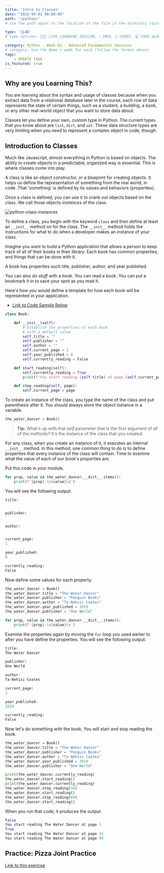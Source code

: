 ```yaml
---
title: 'Intro to Classes'
date: "2022-09-01 08:00:00"
path: '/python/'
# use the path equal to the location of the file in the directory (directory structure)

type: '🥼LAB'
# type options: 👩🏽‍🏫 LIVE LEARNING SESSION, ℹ️ INFO, 🎥 VIDEO, 💻 CODE ALONG, 🥼LAB, ↩️ REVIEW/NOTES, 👥 GROUP LEARNING, 👷🏼‍♂️ GROUP PROJECT, 🧠 ASSESSMENT, 📝 ASSIGNMENT

category: Python - Week 02 - Advanced Fundamental Sessions
# category: Use the Name + week for each (follow the format above)
tags:
    - UPDATE TAGS
is_featured: true
---
```


## Why are you Learning This?

You are learning about the syntax and usage of classes because when you extract data from a relational database later in the course, each row of data represents the state of certain things, such as a student, a building, a book, or any other real-world object that you want to store data about.

Classes let you define your own, custom type in Python. The current types that you know about are `list`, `dict`, and `set`. These data structure types are very limiting when you need to represent a complex object in code, though.

## Introduction to Classes

Much like Javascript, almost everything in Python is based on objects. The ability to create objects in a predictable, organized way is essential. This is where classes come into play.

A class is like an object constructor, or a blueprint for creating objects. It helps us define the representation of something from the real world, in code. That 'something' is defined by its values and behaviors (properties).

Once a class is defined, you can use it to crank out objects based on the class. We call those objects _instances_ of the class.

![python-class-instances](https://user-images.githubusercontent.com/29741570/228077303-c3a5ebbc-698c-4566-a590-48f09d5b563a.png)

To define a class, you begin with the keyword `class` and then define at least an `__init__` method on for the class. The `__init__` method holds the instructions for what to do when a developer makes an instance of your class.

Imagine you want to build a Python application that allows a person to keep track of all of their books in their library. Each book has common properties, and things that can be done with it.

A book has properties such title, publisher, author, and year published.

You can also _do stuff_ with a book. You can read a book. You can put a bookmark it in to save your spot as you read it.

Here's how you would define a template for how each book will be represented in your application.

- <a href="https://replit.com/@callmedrt/Introduction-to-Classes-Python" target="_blank">Link to Code Sample Below</a>

```py
class Book:

    def __init__(self):
        # Establish the properties of each book
        # with a default value
        self.title = ""
        self.publisher = ""
        self.author = ""
        self.current_page = 1
        self.year_published = 0
        self.currently_reading = False

    def start_reading(self):
        self.currently_reading = True
        print(f'You start reading {self.title} at page {self.current_page}')

    def stop_reading(self, page):
        self.current_page = page
```

To create an instance of the class, you type the name of the class and put parenthesis after it. You should always store the object instance in a variable.

```py
the_water_dancer = Book()
```

> **Tip:** What's up with that _self_ parameter that is the first argument of all of the methods? It's the instance of the class that you created.

For any class, when you create an instance of it, it executes an internal `__init__` method. In this method, one common thing to do is to define properties that every instance of the class will contain. Time to examine what the value of each of our book's properties are.

Put this code in your module.

```py
for prop, value in the_water_dancer.__dict__.items():
    print(f'{prop}:\n{value}\n')
```

You will see the following output:

```py
title:


publisher:


author:


current_page:
1

year_published:
0

currently_reading:
False
```

Now define some values for each property.

```py
the_water_dancer = Book()
the_water_dancer.title = "The Water Dancer"
the_water_dancer.publisher = "Penguin Books"
the_water_dancer.author = "Ta-Nehisi Coates"
the_water_dancer.year_published = 2019
the_water_dancer.publisher = "One World"

for prop, value in the_water_dancer.__dict__.items():
    print(f'{prop}:\n{value}\n')
```

Examine the properties again by moving the `for` loop you used earlier to after you have define the properties. You will see the following output.

```py
title:
The Water Dancer

publisher:
One World

author:
Ta-Nehisi Coates

current_page:
1

year_published:
2019

currently_reading:
False
```

Now let's do something with the book. You will start and stop reading the book.

```py
the_water_dancer = Book()
the_water_dancer.title = "The Water Dancer"
the_water_dancer.publisher = "Penguin Books"
the_water_dancer.author = "Ta-Nehisi Coates"
the_water_dancer.year_published = 2019
the_water_dancer.publisher = "One World"

print(the_water_dancer.currently_reading)
the_water_dancer.start_reading()
print(the_water_dancer.currently_reading)
the_water_dancer.stop_reading(34)
the_water_dancer.start_reading()
the_water_dancer.stop_reading(89)
the_water_dancer.start_reading()
```

When you run that code, it produces the output.

```py
False
You start reading The Water Dancer at page 1
True
You start reading The Water Dancer at page 34
You start reading The Water Dancer at page 89
```

## Practice: Pizza Joint Practice

[Link to this exercise](/python/intro-to-classes-pizza-joint)
